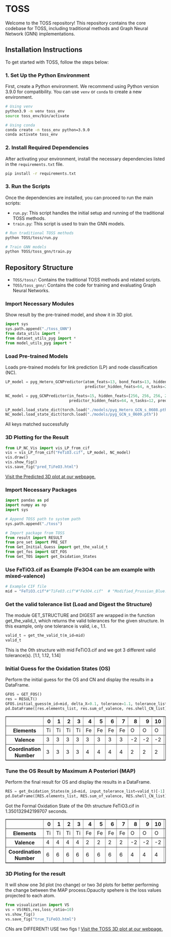 # TOSS

Welcome to the TOSS repository! This repository contains the core codebase for TOSS, including traditional methods and Graph Neural Network (GNN) implementations.

## Installation Instructions

To get started with TOSS, follow the steps below:

### 1. Set Up the Python Environment

First, create a Python environment. We recommend using Python version 3.9.0 for compatibility. You can use `venv` or `conda` to create a new environment.

```bash
# Using venv
python3.9 -m venv toss_env
source toss_env/bin/activate

# Using conda
conda create -n toss_env python=3.9.0
conda activate toss_env
```

### 2. Install Required Dependencies

After activating your environment, install the necessary dependencies listed in the `requirements.txt` file. 

```bash
pip install -r requirements.txt
```

### 3. Run the Scripts

Once the dependencies are installed, you can proceed to run the main scripts:

- `run.py`: This script handles the initial setup and running of the traditional TOSS methods.
- `train.py`: This script is used to train the GNN models.

```bash
# Run traditional TOSS methods
python TOSS/toss/run.py

# Train GNN models
python TOSS/toss_gnn/train.py
```

## Repository Structure

- `TOSS/toss/`: Contains the traditional TOSS methods and related scripts.
- `TOSS/toss_gnn/`: Contains the code for training and evaluating Graph Neural Networks.

### Import Necessary Modules

Show result by the pre-trained model, and show it in 3D plot.


```python
import sys
sys.path.append("./toss_GNN")
from data_utils import *
from dataset_utils_pyg import *
from model_utils_pyg import *
```

### Load Pre-trained Models

Loads pre-trained models for link prediction (LP) and node classification (NC).


```python
LP_model = pyg_Hetero_GCNPredictor(atom_feats=13, bond_feats=13, hidden_feats=[256,256,256,256], 
                                   predictor_hidden_feats=64, n_tasks=2,predictor_dropout=0.3)

NC_model = pyg_GCNPredictor(in_feats=15, hidden_feats=[256, 256, 256, 256], 
                            predictor_hidden_feats=64, n_tasks=12, predictor_dropout=0.3) 

LP_model.load_state_dict(torch.load("./models/pyg_Hetero_GCN_s_0608.pth"))
NC_model.load_state_dict(torch.load("./models/pyg_GCN_s_0609.pth"))
```
All keys matched successfully



### 3D Plotting for the Result


```python
from LP_NC_Vis import vis_LP_from_cif
vis = vis_LP_from_cif("FeTiO3.cif", LP_model, NC_model)
vis.draw()
vis.show_fig()
vis.save_fig("pred_TiFeO3.html")
```
[Visit the Predicted 3D plot at our webpage.](https://www.toss.science/example/pred_TiFeO3.html)



### Import Necessary Packages


```python
import pandas as pd
import numpy as np
import sys

# Append TOSS path to system path
sys.path.append("./toss")

# Import package from TOSS
from result import RESULT
from pre_set import PRE_SET
from Get_Initial_Guess import get_the_valid_t
from get_fos import GET_FOS
from Get_TOS import get_Oxidation_States
```

### Use FeTiO3.cif  as Example (Fe3O4 can be am example with mixed-valence)


```python
# Example CIF file
mid = "FeTiO3.cif"#"TiFeO3.cif"#"Fe3O4.cif"  # "Modified_Prussian_Blue.cif" can be used similarly
```

### Get the valid tolerance list (Load and Digest the Structure)

The module GET_STRUCTURE and DIGEST are wrapped in the function get_the_valid_t, which returns the valid tolerances for the given structure. In this example, only one tolerance is valid, i.e., 1.1.


```python
valid_t = get_the_valid_t(m_id=mid)
valid_t
```

This is the 0th structure with mid FeTiO3.cif and we got 3 different valid tolerance(s).
[1.1, 1.12, 1.14]



### Initial Guess for the Oxidation States (OS)

Perform the initial guess for the OS and CN and display the results in a DataFrame.


```python
GFOS = GET_FOS()
res = RESULT()
GFOS.initial_guess(m_id=mid, delta_X=0.1, tolerance=1.1, tolerance_list=valid_t, res=res)
pd.DataFrame([res.elements_list, res.sum_of_valence, res.shell_CN_list], index=["Elements", "Valence", "Coordination Number"])
```




<div>
<table border="1" class="dataframe">
  <thead>
    <tr style="text-align: right;">
      <th></th>
      <th>0</th>
      <th>1</th>
      <th>2</th>
      <th>3</th>
      <th>4</th>
      <th>5</th>
      <th>6</th>
      <th>7</th>
      <th>8</th>
      <th>9</th>
      <th>10</th>
      <th>11</th>
      <th>12</th>
      <th>13</th>
      <th>14</th>
      <th>15</th>
      <th>16</th>
      <th>17</th>
      <th>18</th>
      <th>19</th>
    </tr>
  </thead>
  <tbody>
    <tr>
      <th>Elements</th>
      <td>Ti</td>
      <td>Ti</td>
      <td>Ti</td>
      <td>Ti</td>
      <td>Fe</td>
      <td>Fe</td>
      <td>Fe</td>
      <td>Fe</td>
      <td>O</td>
      <td>O</td>
      <td>O</td>
      <td>O</td>
      <td>O</td>
      <td>O</td>
      <td>O</td>
      <td>O</td>
      <td>O</td>
      <td>O</td>
      <td>O</td>
      <td>O</td>
    </tr>
    <tr>
      <th>Valence</th>
      <td>3</td>
      <td>3</td>
      <td>3</td>
      <td>3</td>
      <td>3</td>
      <td>3</td>
      <td>3</td>
      <td>3</td>
      <td>-2</td>
      <td>-2</td>
      <td>-2</td>
      <td>-2</td>
      <td>-2</td>
      <td>-2</td>
      <td>-2</td>
      <td>-2</td>
      <td>-2</td>
      <td>-2</td>
      <td>-2</td>
      <td>-2</td>
    </tr>
    <tr>
      <th>Coordination Number</th>
      <td>3</td>
      <td>3</td>
      <td>3</td>
      <td>3</td>
      <td>4</td>
      <td>4</td>
      <td>4</td>
      <td>4</td>
      <td>2</td>
      <td>2</td>
      <td>2</td>
      <td>2</td>
      <td>3</td>
      <td>3</td>
      <td>2</td>
      <td>2</td>
      <td>2</td>
      <td>2</td>
      <td>3</td>
      <td>3</td>
    </tr>
  </tbody>
</table>
</div>



### Tune the OS Result by Maximum A Posteriori (MAP)

Perform the final result for OS and display the results in a DataFrame.


```python
RES = get_Oxidation_States(m_id=mid, input_tolerance_list=valid_t)[-1]
pd.DataFrame([RES.elements_list, RES.sum_of_valence, RES.shell_CN_list], index=["Elements", "Valence", "Coordination Number"])
```

Got the Formal Oxidation State of the 0th structure FeTiO3.cif in 1.350132942199707 seconds.



<div>
<table border="1" class="dataframe">
  <thead>
    <tr style="text-align: right;">
      <th></th>
      <th>0</th>
      <th>1</th>
      <th>2</th>
      <th>3</th>
      <th>4</th>
      <th>5</th>
      <th>6</th>
      <th>7</th>
      <th>8</th>
      <th>9</th>
      <th>10</th>
      <th>11</th>
      <th>12</th>
      <th>13</th>
      <th>14</th>
      <th>15</th>
      <th>16</th>
      <th>17</th>
      <th>18</th>
      <th>19</th>
    </tr>
  </thead>
  <tbody>
    <tr>
      <th>Elements</th>
      <td>Ti</td>
      <td>Ti</td>
      <td>Ti</td>
      <td>Ti</td>
      <td>Fe</td>
      <td>Fe</td>
      <td>Fe</td>
      <td>Fe</td>
      <td>O</td>
      <td>O</td>
      <td>O</td>
      <td>O</td>
      <td>O</td>
      <td>O</td>
      <td>O</td>
      <td>O</td>
      <td>O</td>
      <td>O</td>
      <td>O</td>
      <td>O</td>
    </tr>
    <tr>
      <th>Valence</th>
      <td>4</td>
      <td>4</td>
      <td>4</td>
      <td>4</td>
      <td>2</td>
      <td>2</td>
      <td>2</td>
      <td>2</td>
      <td>-2</td>
      <td>-2</td>
      <td>-2</td>
      <td>-2</td>
      <td>-2</td>
      <td>-2</td>
      <td>-2</td>
      <td>-2</td>
      <td>-2</td>
      <td>-2</td>
      <td>-2</td>
      <td>-2</td>
    </tr>
    <tr>
      <th>Coordination Number</th>
      <td>6</td>
      <td>6</td>
      <td>6</td>
      <td>6</td>
      <td>6</td>
      <td>6</td>
      <td>6</td>
      <td>6</td>
      <td>4</td>
      <td>4</td>
      <td>4</td>
      <td>4</td>
      <td>4</td>
      <td>4</td>
      <td>4</td>
      <td>4</td>
      <td>4</td>
      <td>4</td>
      <td>4</td>
      <td>4</td>
    </tr>
  </tbody>
</table>
</div>



### 3D Ploting for the result

It will show one 3d plot (no change) or two 3d plots for better performing the change between the MAP process.Opaucity spehere is the loss values projected to each atom.


```python
from visualization import VS
vs = VS(RES,res,loss_ratio=10)
vs.show_fig()
vs.save_fig("true_TiFeO3.html")
```

CNs are DIFFERENT! USE two figs !
[Visit the TOSS 3D plot at our webpage.](https://www.toss.science/example/true_TiFeO3.html)
